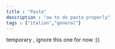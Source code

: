 ```yaml
---
title : "Pasta"
description : "ow to do pasta properly"
tags : ["italian","general"]
---
```


temporary , ignore this one for now :))